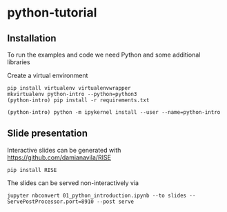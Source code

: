 # python-tutorial

## Installation
To run the examples and code we need Python and some additional libraries

Create a virtual environment
```
pip install virtualenv virtualenvwrapper
mkvirtualenv python-intro --python=python3
(python-intro) pip install -r requirements.txt

(python-intro) python -m ipykernel install --user --name=python-intro
```

## Slide presentation
Interactive slides can be generated with https://github.com/damianavila/RISE
```
pip install RISE
```
The slides can be served non-interactively via
```
jupyter nbconvert 01_python_introduction.ipynb --to slides --ServePostProcessor.port=8910 --post serve
```
